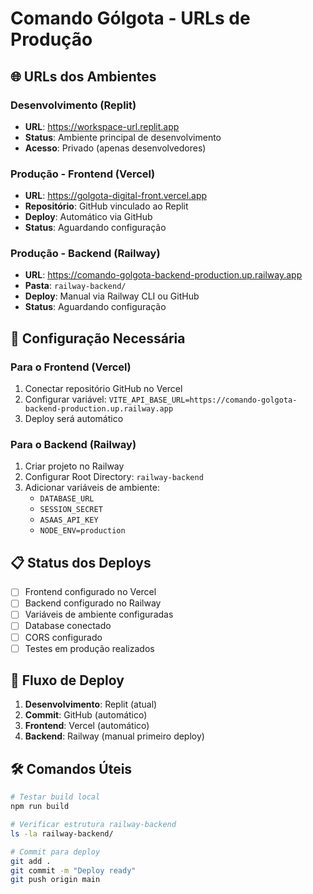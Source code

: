 # Comando Gólgota - URLs de Produção

## 🌐 URLs dos Ambientes

### Desenvolvimento (Replit)
- **URL**: https://workspace-url.replit.app
- **Status**: Ambiente principal de desenvolvimento
- **Acesso**: Privado (apenas desenvolvedores)

### Produção - Frontend (Vercel)
- **URL**: https://golgota-digital-front.vercel.app
- **Repositório**: GitHub vinculado ao Replit
- **Deploy**: Automático via GitHub
- **Status**: Aguardando configuração

### Produção - Backend (Railway)
- **URL**: https://comando-golgota-backend-production.up.railway.app
- **Pasta**: `railway-backend/`
- **Deploy**: Manual via Railway CLI ou GitHub
- **Status**: Aguardando configuração

## 🔧 Configuração Necessária

### Para o Frontend (Vercel)
1. Conectar repositório GitHub no Vercel
2. Configurar variável: `VITE_API_BASE_URL=https://comando-golgota-backend-production.up.railway.app`
3. Deploy será automático

### Para o Backend (Railway)
1. Criar projeto no Railway
2. Configurar Root Directory: `railway-backend`
3. Adicionar variáveis de ambiente:
   - `DATABASE_URL`
   - `SESSION_SECRET`
   - `ASAAS_API_KEY`
   - `NODE_ENV=production`

## 📋 Status dos Deploys

- [ ] Frontend configurado no Vercel
- [ ] Backend configurado no Railway
- [ ] Variáveis de ambiente configuradas
- [ ] Database conectado
- [ ] CORS configurado
- [ ] Testes em produção realizados

## 🔄 Fluxo de Deploy

1. **Desenvolvimento**: Replit (atual)
2. **Commit**: GitHub (automático)
3. **Frontend**: Vercel (automático)
4. **Backend**: Railway (manual primeiro deploy)

## 🛠️ Comandos Úteis

```bash
# Testar build local
npm run build

# Verificar estrutura railway-backend
ls -la railway-backend/

# Commit para deploy
git add .
git commit -m "Deploy ready"
git push origin main
```